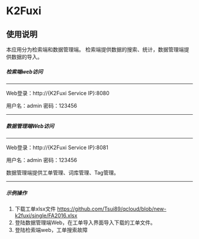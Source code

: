 K2Fuxi
======

使用说明
----

本应用分为检索端和数据管理端。
检索端提供数据的搜索、统计，数据管理端提供数据的导入。

##### 检索端web访问
----
Web登录：http://{K2Fuxi Service IP}:8080

用户名：admin
密码：123456

----

##### 数据管理端Web访问

----

Web登录：http://{K2Fuxi Service IP}:8081

用户名：admin
密码：123456

数据管理端提供工单管理、词库管理、Tag管理。

----

##### 示例操作

1. 下载工单xlsx文件 https://github.com/Tsui89/qcloud/blob/new-k2fuxi/single/FA2016.xlsx
2. 登陆数据管理端Web，在工单导入界面导入下载的工单文件。
3. 登陆检索端web，工单搜索故障
